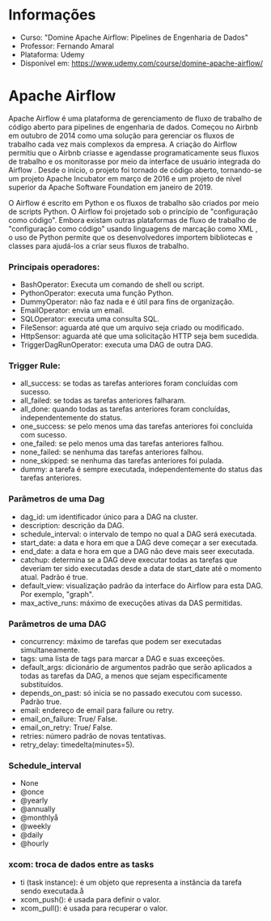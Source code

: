 # Informações
- Curso: "Domine Apache Airflow: Pipelines de Engenharia de Dados"
- Professor: Fernando Amaral
- Plataforma: Udemy
- Disponível em: https://www.udemy.com/course/domine-apache-airflow/

# Apache Airflow
Apache Airflow é uma plataforma de gerenciamento de fluxo de trabalho de código aberto para pipelines de engenharia de dados. Começou no Airbnb em outubro de 2014 como uma solução para gerenciar os fluxos de trabalho cada vez mais complexos da empresa. A criação do Airflow permitiu que o Airbnb criasse e agendasse programaticamente seus fluxos de trabalho e os monitorasse por meio da interface de usuário integrada do Airflow . Desde o início, o projeto foi tornado de código aberto, tornando-se um projeto Apache Incubator em março de 2016 e um projeto de nível superior da Apache Software Foundation em janeiro de 2019.

O Airflow é escrito em Python e os fluxos de trabalho são criados por meio de scripts Python. O Airflow foi projetado sob o princípio de "configuração como código". Embora existam outras plataformas de fluxo de trabalho de "configuração como código" usando linguagens de marcação como XML , o uso de Python permite que os desenvolvedores importem bibliotecas e classes para ajudá-los a criar seus fluxos de trabalho.

### Principais operadores:
- BashOperator: Executa um comando de shell ou script.
- PythonOperator: executa uma função Python.
- DummyOperator: não faz nada e é útil para fins de organização.
- EmailOperator: envia um email.
- SQLOperator: executa uma consulta SQL.
- FileSensor: aguarda até que um arquivo seja criado ou modificado.
- HttpSensor: aguarda até que uma solicitação HTTP seja bem sucedida.
- TriggerDagRunOperator: executa uma DAG de outra DAG.

### Trigger Rule:
- all_success: se todas as tarefas anteriores foram concluídas com sucesso. 
- all_failed: se todas as tarefas anteriores falharam.
- all_done: quando todas as tarefas anteriores foram concluídas, independentemente do status.
- one_success: se pelo menos uma das tarefas anteriores foi concluída com sucesso.
- one_failed: se pelo menos uma das tarefas anteriores falhou.
- none_failed: se nenhuma das tarefas anteriores falhou.
- none_skipped: se nenhuma das tarefas anteriores foi pulada.
- dummy: a tarefa é sempre executada, independentemente do status das tarefas anteriores.

### Parâmetros de uma Dag
- dag_id: um identificador único para a DAG na cluster.
- description: descrição da DAG.
- schedule_interval: o intervalo de tempo no qual a DAG será executada.
- start_date: a data e hora em que a DAG deve começar a ser executada.
- end_date: a data e hora em que a DAG não deve mais seer executada.
- catchup: determina se a DAG deve executar todas as tarefas que deveriam ter sido executadas desde a data de start_date até o momento atual. Padrão é true.
- default_view: visualização padrão da interface do Airflow para esta DAG. Por exemplo, "graph".
- max_active_runs: máximo de execuções ativas da DAS permitidas.

### Parâmetros de uma DAG
- concurrency: máximo de tarefas que podem ser executadas simultaneamente.
- tags: uma lista de tags para marcar a DAG e suas exceeções.
- default_args: dicionário de argumentos padrão que serão aplicados a todas as tarefas da DAG, a menos que sejam especificamente  substituídos.
- depends_on_past: só inicia se no passado executou com sucesso. Padrão true.
- email: endereço de email para failure ou retry.
- email_on_failure: True/ False.
- email_on_retry: True/ False.
- retries: número padrão de novas tentativas.
- retry_delay: timedelta(minutes=5).


### Schedule_interval
- None
- @once
- @yearly
- @annually
- @monthlyå
- @weekly
- @daily
- @hourly

### xcom: troca de dados entre as tasks
- ti (task instance): é um objeto que representa a instância da tarefa sendo executada.å
- xcom_push(): é usada para definir o valor.
- xcom_pull(): é usada para recuperar o valor. 